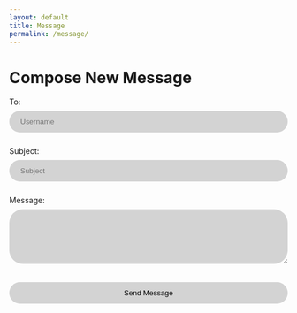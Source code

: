 ```yaml
---
layout: default
title: Message
permalink: /message/
---
```


<html lang="en">
<style>
    input {
        background-color: #D3D3D3;
        border: none;
        width: 100%;
        padding: 12px 20px;
        margin: 8px 0;
        box-sizing: border-box;
        border-radius: 25px;
    }
    textarea {
        background-color: #D3D3D3;
        border: none;
        width: 100%;
        padding: 12px 20px;
        margin: 8px 0;
        box-sizing: border-box;
        border-radius: 25px;
    }

</style>
<head>
    <meta charset="UTF-8">
    <meta name="viewport" content="width=device-width, initial-scale=1.0">
    <title>Compose Message</title>
</head>
<body>
    <h1>Compose New Message</h1>
    <form action="send_message.php" method="post">
        <label for="to">To:</label><br>
            <input type="text" id="to" name="to" placeholder="Username" required><br><br>
        <label for="subject">Subject:</label><br>
            <input type="text" id="subject" name="subject" placeholder="Subject" required><br><br>
        <label for="message">Message:</label><br>
            <textarea id="message" name="message" rows="5" required></textarea><br><br>
        <input type="submit" value="Send Message">
    </form>
</body>
</html>
